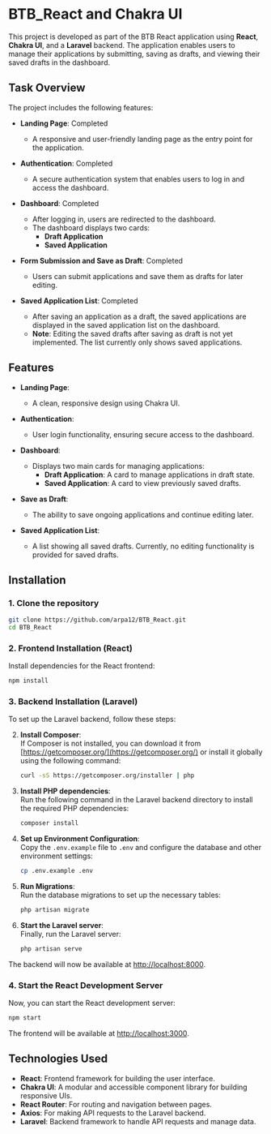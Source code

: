 # BTB_React and Chakra UI

This project is developed as part of the BTB React application using **React**, **Chakra UI**, and a **Laravel** backend. The application enables users to manage their applications by submitting, saving as drafts, and viewing their saved drafts in the dashboard.

## Task Overview

The project includes the following features:

- **Landing Page**: Completed  
  - A responsive and user-friendly landing page as the entry point for the application.

- **Authentication**: Completed  
  - A secure authentication system that enables users to log in and access the dashboard.

- **Dashboard**: Completed  
  - After logging in, users are redirected to the dashboard.
  - The dashboard displays two cards:
    - **Draft Application**  
    - **Saved Application**

- **Form Submission and Save as Draft**: Completed  
  - Users can submit applications and save them as drafts for later editing.

- **Saved Application List**: Completed  
  - After saving an application as a draft, the saved applications are displayed in the saved application list on the dashboard.  
  - **Note**: Editing the saved drafts after saving as draft is not yet implemented. The list currently only shows saved applications.

## Features

- **Landing Page**:  
  - A clean, responsive design using Chakra UI.
  
- **Authentication**:  
  - User login functionality, ensuring secure access to the dashboard.
  
- **Dashboard**:  
  - Displays two main cards for managing applications:
    - **Draft Application**: A card to manage applications in draft state.
    - **Saved Application**: A card to view previously saved drafts.
  
- **Save as Draft**:  
  - The ability to save ongoing applications and continue editing later.

- **Saved Application List**:  
  - A list showing all saved drafts. Currently, no editing functionality is provided for saved drafts.

## Installation

### 1. Clone the repository

```bash
git clone https://github.com/arpa12/BTB_React.git
cd BTB_React
```

### 2. Frontend Installation (React)

Install dependencies for the React frontend:

```bash
npm install
```

### 3. Backend Installation (Laravel)

To set up the Laravel backend, follow these steps:

2. **Install Composer**:  
   If Composer is not installed, you can download it from [https://getcomposer.org/](https://getcomposer.org/) or install it globally using the following command:

   ```bash
   curl -sS https://getcomposer.org/installer | php
   ```

3. **Install PHP dependencies**:  
   Run the following command in the Laravel backend directory to install the required PHP dependencies:

   ```bash
   composer install
   ```

4. **Set up Environment Configuration**:  
   Copy the `.env.example` file to `.env` and configure the database and other environment settings:

   ```bash
   cp .env.example .env
   ```

5. **Run Migrations**:  
   Run the database migrations to set up the necessary tables:

   ```bash
   php artisan migrate
   ```

6. **Start the Laravel server**:  
   Finally, run the Laravel server:

   ```bash
   php artisan serve
   ```

The backend will now be available at [http://localhost:8000](http://localhost:8000).

### 4. Start the React Development Server

Now, you can start the React development server:

```bash
npm start
```

The frontend will be available at [http://localhost:3000](http://localhost:3000).

## Technologies Used

- **React**: Frontend framework for building the user interface.
- **Chakra UI**: A modular and accessible component library for building responsive UIs.
- **React Router**: For routing and navigation between pages.
- **Axios**: For making API requests to the Laravel backend.
- **Laravel**: Backend framework to handle API requests and manage data.
